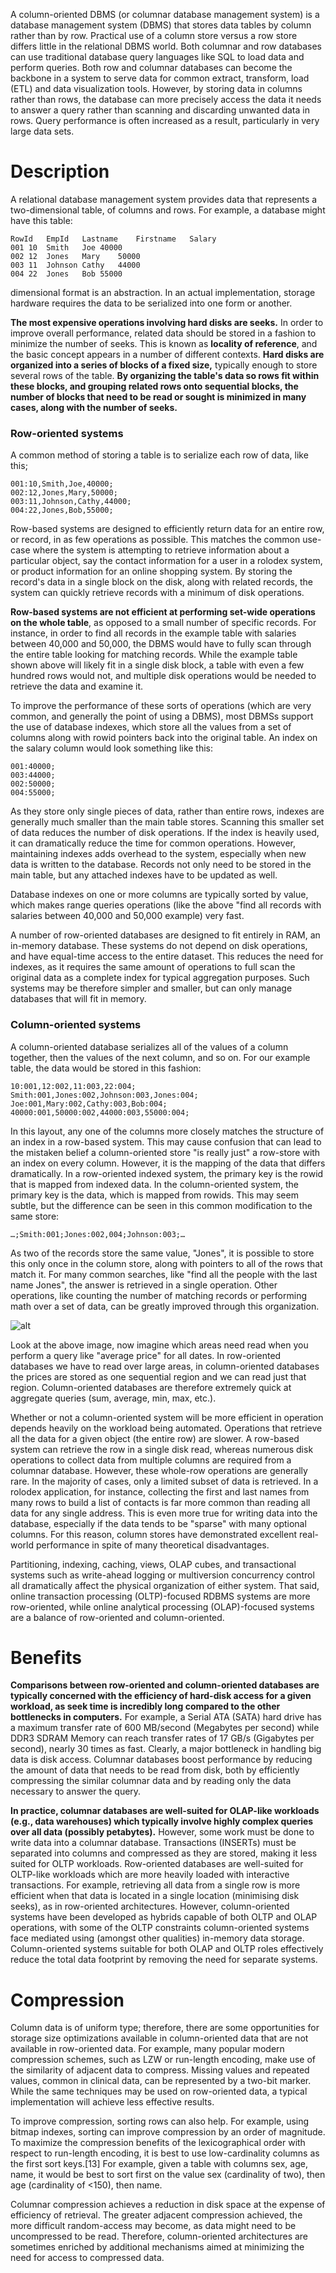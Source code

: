 A column-oriented DBMS (or columnar database management system) is a database management system (DBMS) that stores data tables by column rather than by row. Practical use of a column store versus a row store differs little in the relational DBMS world. Both columnar and row databases can use traditional database query languages like SQL to load data and perform queries. Both row and columnar databases can become the backbone in a system to serve data for common extract, transform, load (ETL) and data visualization tools. However, by storing data in columns rather than rows, the database can more precisely access the data it needs to answer a query rather than scanning and discarding unwanted data in rows. Query performance is often increased as a result, particularly in very large data sets.

# Description

A relational database management system provides data that represents a two-dimensional table, of columns and rows. For example, a database might have this table:

```
RowId	EmpId	Lastname	Firstname	Salary
001	10	Smith	Joe	40000
002	12	Jones	Mary	50000
003	11	Johnson	Cathy	44000
004	22	Jones	Bob	55000
```

dimensional format is an abstraction. In an actual implementation, storage hardware requires the data to be serialized into one form or another.

__The most expensive operations involving hard disks are seeks.__ In order to improve overall performance, related data should be stored in a fashion to minimize the number of seeks. This is known as __locality of reference__, and the basic concept appears in a number of different contexts. __Hard disks are organized into a series of blocks of a fixed size,__ typically enough to store several rows of the table. __By organizing the table's data so rows fit within these blocks, and grouping related rows onto sequential blocks, the number of blocks that need to be read or sought is minimized in many cases, along with the number of seeks.__

### Row-oriented systems

A common method of storing a table is to serialize each row of data, like this;

```
001:10,Smith,Joe,40000;
002:12,Jones,Mary,50000;
003:11,Johnson,Cathy,44000;
004:22,Jones,Bob,55000;
```

Row-based systems are designed to efficiently return data for an entire row, or record, in as few operations as possible. This matches the common use-case where the system is attempting to retrieve information about a particular object, say the contact information for a user in a rolodex system, or product information for an online shopping system. By storing the record's data in a single block on the disk, along with related records, the system can quickly retrieve records with a minimum of disk operations.

__Row-based systems are not efficient at performing set-wide operations on the whole table__, as opposed to a small number of specific records. For instance, in order to find all records in the example table with salaries between 40,000 and 50,000, the DBMS would have to fully scan through the entire table looking for matching records. While the example table shown above will likely fit in a single disk block, a table with even a few hundred rows would not, and multiple disk operations would be needed to retrieve the data and examine it.

To improve the performance of these sorts of operations (which are very common, and generally the point of using a DBMS), most DBMSs support the use of database indexes, which store all the values from a set of columns along with rowid pointers back into the original table. An index on the salary column would look something like this:
```
001:40000;
003:44000;
002:50000;
004:55000;
```

As they store only single pieces of data, rather than entire rows, indexes are generally much smaller than the main table stores. Scanning this smaller set of data reduces the number of disk operations. If the index is heavily used, it can dramatically reduce the time for common operations. However, maintaining indexes adds overhead to the system, especially when new data is written to the database. Records not only need to be stored in the main table, but any attached indexes have to be updated as well.

Database indexes on one or more columns are typically sorted by value, which makes range queries operations (like the above "find all records with salaries between 40,000 and 50,000 example) very fast.

A number of row-oriented databases are designed to fit entirely in RAM, an in-memory database. These systems do not depend on disk operations, and have equal-time access to the entire dataset. This reduces the need for indexes, as it requires the same amount of operations to full scan the original data as a complete index for typical aggregation purposes. Such systems may be therefore simpler and smaller, but can only manage databases that will fit in memory.

### Column-oriented systems
A column-oriented database serializes all of the values of a column together, then the values of the next column, and so on. For our example table, the data would be stored in this fashion:

```
10:001,12:002,11:003,22:004;
Smith:001,Jones:002,Johnson:003,Jones:004;
Joe:001,Mary:002,Cathy:003,Bob:004;
40000:001,50000:002,44000:003,55000:004;
```

In this layout, any one of the columns more closely matches the structure of an index in a row-based system. This may cause confusion that can lead to the mistaken belief a column-oriented store "is really just" a row-store with an index on every column. However, it is the mapping of the data that differs dramatically. In a row-oriented indexed system, the primary key is the rowid that is mapped from indexed data. In the column-oriented system, the primary key is the data, which is mapped from rowids. This may seem subtle, but the difference can be seen in this common modification to the same store:

```
…;Smith:001;Jones:002,004;Johnson:003;…
```

As two of the records store the same value, "Jones", it is possible to store this only once in the column store, along with pointers to all of the rows that match it. For many common searches, like "find all the people with the last name Jones", the answer is retrieved in a single operation. Other operations, like counting the number of matching records or performing math over a set of data, can be greatly improved through this organization.

![alt](http://www.timestored.com/time-series-data/images/column-vs-row-oriented-database.png)

Look at the above image, now imagine which areas need read when you perform a query like "average price" for all dates. In row-oriented databases we have to read over large areas, in column-oriented databases the prices are stored as one sequential region and we can read just that region. Column-oriented databases are therefore extremely quick at aggregate queries (sum, average, min, max, etc.).


Whether or not a column-oriented system will be more efficient in operation depends heavily on the workload being automated. Operations that retrieve all the data for a given object (the entire row) are slower. A row-based system can retrieve the row in a single disk read, whereas numerous disk operations to collect data from multiple columns are required from a columnar database. However, these whole-row operations are generally rare. In the majority of cases, only a limited subset of data is retrieved. In a rolodex application, for instance, collecting the first and last names from many rows to build a list of contacts is far more common than reading all data for any single address. This is even more true for writing data into the database, especially if the data tends to be "sparse" with many optional columns. For this reason, column stores have demonstrated excellent real-world performance in spite of many theoretical disadvantages.

Partitioning, indexing, caching, views, OLAP cubes, and transactional systems such as write-ahead logging or multiversion concurrency control all dramatically affect the physical organization of either system. That said, online transaction processing (OLTP)-focused RDBMS systems are more row-oriented, while online analytical processing (OLAP)-focused systems are a balance of row-oriented and column-oriented.

# Benefits
__Comparisons between row-oriented and column-oriented databases are typically concerned with the efficiency of hard-disk access for a given workload, as seek time is incredibly long compared to the other bottlenecks in computers.__ For example, a Serial ATA (SATA) hard drive has a maximum transfer rate of 600 MB/second (Megabytes per second)  while DDR3 SDRAM Memory can reach transfer rates of 17 GB/s (Gigabytes per second), nearly 30 times as fast. Clearly, a major bottleneck in handling big data is disk access. Columnar databases boost performance by reducing the amount of data that needs to be read from disk, both by efficiently compressing the similar columnar data and by reading only the data necessary to answer the query.

__In practice, columnar databases are well-suited for OLAP-like workloads (e.g., data warehouses) which typically involve highly complex queries over all data (possibly petabytes).__ However, some work must be done to write data into a columnar database. Transactions (INSERTs) must be separated into columns and compressed as they are stored, making it less suited for OLTP workloads. Row-oriented databases are well-suited for OLTP-like workloads which are more heavily loaded with interactive transactions. For example, retrieving all data from a single row is more efficient when that data is located in a single location (minimising disk seeks), as in row-oriented architectures. However, column-oriented systems have been developed as hybrids capable of both OLTP and OLAP operations, with some of the OLTP constraints column-oriented systems face mediated using (amongst other qualities) in-memory data storage. Column-oriented systems suitable for both OLAP and OLTP roles effectively reduce the total data footprint by removing the need for separate systems.

# Compression

Column data is of uniform type; therefore, there are some opportunities for storage size optimizations available in column-oriented data that are not available in row-oriented data. For example, many popular modern compression schemes, such as LZW or run-length encoding, make use of the similarity of adjacent data to compress. Missing values and repeated values, common in clinical data, can be represented by a two-bit marker. While the same techniques may be used on row-oriented data, a typical implementation will achieve less effective results.

To improve compression, sorting rows can also help. For example, using bitmap indexes, sorting can improve compression by an order of magnitude. To maximize the compression benefits of the lexicographical order with respect to run-length encoding, it is best to use low-cardinality columns as the first sort keys.[13] For example, given a table with columns sex, age, name, it would be best to sort first on the value sex (cardinality of two), then age (cardinality of <150), then name.

Columnar compression achieves a reduction in disk space at the expense of efficiency of retrieval. The greater adjacent compression achieved, the more difficult random-access may become, as data might need to be uncompressed to be read. Therefore, column-oriented architectures are sometimes enriched by additional mechanisms aimed at minimizing the need for access to compressed data.


